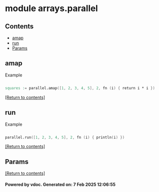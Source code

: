 # module arrays.parallel


## Contents
- [amap](#amap)
- [run](#run)
- [Params](#Params)

## amap
Example
```v

squares := parallel.amap([1, 2, 3, 4, 5], 2, fn (i) { return i * i })

```

[[Return to contents]](#Contents)

## run
Example
```v

parallel.run([1, 2, 3, 4, 5], 2, fn (i) { println(i) })

```

[[Return to contents]](#Contents)

## Params
[[Return to contents]](#Contents)

#### Powered by vdoc. Generated on: 7 Feb 2025 12:06:55
